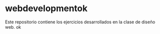 # webdevelopmentok
Este repositorio contiene los ejercicios desarrollados en la clase de diseño web. ok
